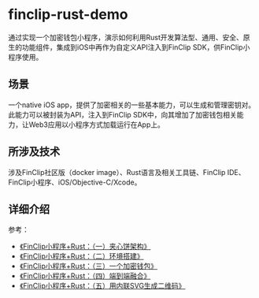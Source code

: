 # finclip-rust-demo

通过实现一个加密钱包小程序，演示如何利用Rust开发算法型、通用、安全、原生的功能组件，集成到iOS中再作为自定义API注入到FinClip SDK，供FinClip小程序使用。

## 场景
一个native iOS app，提供了加密相关的一些基本能力，可以生成和管理密钥对。此能力可以被封装为API，注入到FinClip SDK中，向其增加了加密钱包相关能力，让Web3应用以小程序方式加载运行在App上。

## 所涉及技术
涉及FinClip社区版（docker image）、Rust语言及相关工具链、FinClip IDE、FinClip小程序、iOS/Objective-C/Xcode。

## 详细介绍
参考：
- [《FinClip小程序+Rust：（一）夹心饼架构》](http://www.finclip.com/blog/finclip-rust-1)
- [《FinClip小程序+Rust：（二）环境搭建》](http://www.finclip.com/blog/finclip-rust-2)
- [《FinClip小程序+Rust：（三）一个加密钱包》](http://www.finclip.com/blog/finclip-rust-3)
- [《FinClip小程序+Rust：（四）端到端融合》](http://www.finclip.com/blog/finclip-rust-4)
- [《FinClip小程序+Rust：（五）用内联SVG生成二维码》](https://www.finclip.com/blog/finclip-rust-5/)
